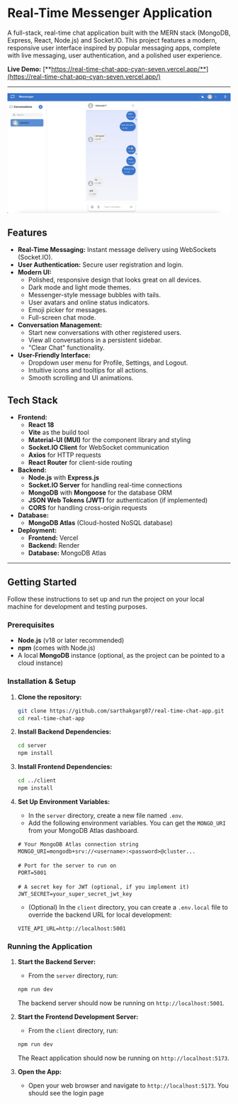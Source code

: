 # Real-Time Messenger Application

A full-stack, real-time chat application built with the MERN stack (MongoDB, Express, React, Node.js) and Socket.IO. This project features a modern, responsive user interface inspired by popular messaging apps, complete with live messaging, user authentication, and a polished user experience.

**Live Demo:** [**https://real-time-chat-app-cyan-seven.vercel.app/**](https://real-time-chat-app-cyan-seven.vercel.app/)

---

![Application Screenshot](./client/assets/image.png)

## Features

- **Real-Time Messaging:** Instant message delivery using WebSockets (Socket.IO).
- **User Authentication:** Secure user registration and login.
- **Modern UI:**
    - Polished, responsive design that looks great on all devices.
    - Dark mode and light mode themes.
    - Messenger-style message bubbles with tails.
    - User avatars and online status indicators.
    - Emoji picker for messages.
    - Full-screen chat mode.
- **Conversation Management:**
    - Start new conversations with other registered users.
    - View all conversations in a persistent sidebar.
    - "Clear Chat" functionality.
- **User-Friendly Interface:**
    - Dropdown user menu for Profile, Settings, and Logout.
    - Intuitive icons and tooltips for all actions.
    - Smooth scrolling and UI animations.

## Tech Stack

- **Frontend:**
  - **React 18**
  - **Vite** as the build tool
  - **Material-UI (MUI)** for the component library and styling
  - **Socket.IO Client** for WebSocket communication
  - **Axios** for HTTP requests
  - **React Router** for client-side routing
- **Backend:**
  - **Node.js** with **Express.js**
  - **Socket.IO Server** for handling real-time connections
  - **MongoDB** with **Mongoose** for the database ORM
  - **JSON Web Tokens (JWT)** for authentication (if implemented)
  - **CORS** for handling cross-origin requests
- **Database:**
  - **MongoDB Atlas** (Cloud-hosted NoSQL database)
- **Deployment:**
  - **Frontend:** Vercel
  - **Backend:** Render
  - **Database:** MongoDB Atlas

---

## Getting Started

Follow these instructions to set up and run the project on your local machine for development and testing purposes.

### Prerequisites

- **Node.js** (v18 or later recommended)
- **npm** (comes with Node.js)
- A local **MongoDB** instance (optional, as the project can be pointed to a cloud instance)

### Installation & Setup

1.  **Clone the repository:**
    ```bash
    git clone https://github.com/sarthakgarg07/real-time-chat-app.git
    cd real-time-chat-app
    ```

2.  **Install Backend Dependencies:**
    ```bash
    cd server
    npm install
    ```

3.  **Install Frontend Dependencies:**
    ```bash
    cd ../client
    npm install
    ```

4.  **Set Up Environment Variables:**
    -   In the `server` directory, create a new file named `.env`.
    -   Add the following environment variables. You can get the `MONGO_URI` from your MongoDB Atlas dashboard.

    ```env
    # Your MongoDB Atlas connection string
    MONGO_URI=mongodb+srv://<username>:<password>@cluster...
    
    # Port for the server to run on
    PORT=5001
    
    # A secret key for JWT (optional, if you implement it)
    JWT_SECRET=your_super_secret_jwt_key
    ```
    
    -   (Optional) In the `client` directory, you can create a `.env.local` file to override the backend URL for local development:
    ```env
    VITE_API_URL=http://localhost:5001
    ```

### Running the Application

1.  **Start the Backend Server:**
    -   From the `server` directory, run:
    ```bash
    npm run dev
    ```
    The backend server should now be running on `http://localhost:5001`.

2.  **Start the Frontend Development Server:**
    -   From the `client` directory, run:
    ```bash
    npm run dev
    ```
    The React application should now be running on `http://localhost:5173`.

3.  **Open the App:**
    -   Open your web browser and navigate to `http://localhost:5173`. You should see the login page
